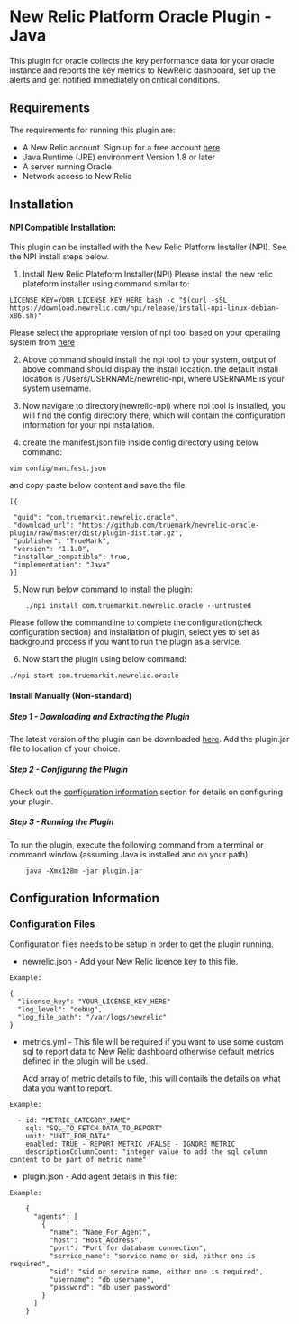 # New Relic Platform Oracle Plugin - Java
This plugin for oracle collects the key performance data for your oracle instance and reports the key metrics to
NewRelic dashboard, set up the alerts and get notified immediately on critical conditions.
## Requirements

The requirements for running this plugin are:

- A New Relic account. Sign up for a free account [here](http://newrelic.com)
- Java Runtime (JRE) environment Version 1.8 or later
- A server running Oracle
- Network access to New Relic

## Installation
#### NPI Compatible Installation:
This plugin can be installed with the New Relic Platform Installer (NPI). See the NPI install steps below.

1) Install New Relic Plateform Installer(NPI)
Please install the new relic plateform installer using command similar to:
```
LICENSE_KEY=YOUR_LICENSE_KEY_HERE bash -c "$(curl -sSL https://download.newrelic.com/npi/release/install-npi-linux-debian-x86.sh)"
```
Please select the appropriate version of npi tool based on your operating system from [here](https://docs.newrelic.com/docs/plugins/plugins-new-relic/installing-plugins/installing-npi-compatible-plugin#npi-os-version)

2) Above command should install the npi tool to your system, output of above command should display the install location.
the default install location is /Users/USERNAME/newrelic-npi, where USERNAME is your system username.

3) Now navigate to directory(newrelic-npi) where npi tool is installed, you will find the config directory there, which
 will contain the configuration information for your npi installation.
 
4) create the manifest.json file inside config directory using below command:
```
vim config/manifest.json
```
and copy paste below content and save the file.
```
[{

 "guid": "com.truemarkit.newrelic.oracle",
 "download_url": "https://github.com/truemark/newrelic-oracle-plugin/raw/master/dist/plugin-dist.tar.gz",
 "publisher": "TrueMark",
 "version": "1.1.0",
 "installer_compatible": true,
 "implementation": "Java"
}]
```
5) Now run below command to install the plugin:

```
    ./npi install com.truemarkit.newrelic.oracle --untrusted

```

Please follow the commandline to complete the configuration(check configuration section) and installation of plugin,
select yes to set as background process if you want to run the plugin as a service.

6) Now start the plugin using below command:
```
./npi start com.truemarkit.newrelic.oracle
```

#### Install Manually (Non-standard)

##### Step 1 - Downloading and Extracting the Plugin

The latest version of the plugin can be downloaded [here](https://github.com/truemark/newrelic-oracle-plugin).
Add the plugin.jar file to location of your choice.

##### Step 2 - Configuring the Plugin

Check out the [configuration information](#configuration-information) section for details on configuring your plugin.

##### Step 3 - Running the Plugin

To run the plugin, execute the following command from a terminal or command window (assuming Java is installed and on your path):

```
	java -Xmx128m -jar plugin.jar
```

## Configuration Information

### Configuration Files

Configuration files needs to be setup in order to get the plugin running.
- newrelic.json - Add your New Relic licence key to this file.

`Example:`

```
{
  "license_key": "YOUR_LICENSE_KEY_HERE"
  "log_level": "debug",
  "log_file_path": "/var/logs/newrelic"
}
```

- metrics.yml - This file will be required if you want to use some custom sql to report data to New Relic dashboard otherwise default metrics defined in the plugin will be used.
  
  Add array of metric details to file, this will contails the details on what data you want to report.

`Example:`

```
  - id: "METRIC_CATEGORY_NAME"
    sql: "SQL_TO_FETCH_DATA_TO_REPORT"
    unit: "UNIT_FOR_DATA"
    enabled: TRUE - REPORT METRIC /FALSE - IGNORE METRIC
    descriptionColumnCount: "integer value to add the sql column content to be part of metric name"
```

- plugin.json - Add agent details in this file:

`Example:`

```
    {
      "agents": [
        {
          "name": "Name_For_Agent",
          "host": "Host_Address",
          "port": "Port for database connection",
          "service_name": "service name or sid, either one is required",
          "sid": "sid or service name, either one is required",
          "username": "db username",
          "password": "db user password"
        }
      ]
    }
```

